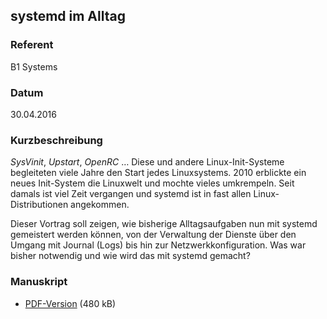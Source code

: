 ##  systemd im Alltag

### Referent
B1 Systems

### Datum
30.04.2016

### Kurzbeschreibung
_SysVinit_, _Upstart_, _OpenRC_ … Diese und andere Linux-Init-Systeme begleiteten
viele Jahre den Start jedes Linuxsystems. 2010 erblickte ein neues Init-System
die Linuxwelt und mochte vieles umkrempeln. Seit damals ist viel Zeit vergangen
und systemd ist in fast allen Linux-Distributionen angekommen.

Dieser Vortrag soll zeigen, wie bisherige Alltagsaufgaben nun mit systemd
gemeistert werden können, von der Verwaltung der Dienste über den Umgang mit
Journal (Logs) bis hin zur Netzwerkkonfiguration. Was war bisher notwendig und
wie wird das mit systemd gemacht?


### Manuskript

* [PDF-Version](/download/Vortraege/b1-systems-systemd-im-alltag.pdf) (480 kB)
